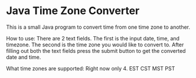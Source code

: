 # Java Time Zone Converter
This is a small Java program to convert time from one time zone to another.

How to use:
There are 2 text fields. The first is the input date, time, and timezone. The second is the time zone you would like to convert to. After filling out both the text fields press the submit button to get the converted date and time.

What time zones are supported:
Right now only 4.
EST
CST
MST
PST
